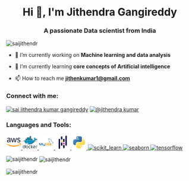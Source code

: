 

<h1 align="center">Hi 👋, I'm Jithendra Gangireddy</h1>
<h3 align="center">A passionate Data scientist from India</h3>

<p align="left"> <img src="https://komarev.com/ghpvc/?username=saijithendr&label=Profile%20views&color=0e75b6&style=flat" alt="saijithendr" /> </p>

- 🔭 I’m currently working on **Machine learning and data analysis**

- 🌱 I’m currently learning **core concepts of Artificial intelligence**

- 📫 How to reach me **jithenkumar1@gmail.com**

<div data-iframe-width="150" data-iframe-height="270" data-share-badge-id="f77ddfa7-0127-4a79-a27a-f76d8e56b52c" data-share-badge-host="https://www.credly.com"></div><script type="text/javascript" async src="//cdn.credly.com/assets/utilities/embed.js"></script>


<h3 align="left">Connect with me:</h3>
<p align="left">
<a href="https://linkedin.com/in/sai jithendra kumar gangireddy" target="blank"><img align="center" src="https://raw.githubusercontent.com/rahuldkjain/github-profile-readme-generator/master/src/images/icons/Social/linked-in-alt.svg" alt="sai jithendra kumar gangireddy" height="30" width="40" /></a>
<a href="https://www.hackerearth.com/@jithendra kumar" target="blank"><img align="center" src="https://raw.githubusercontent.com/rahuldkjain/github-profile-readme-generator/master/src/images/icons/Social/hackerearth.svg" alt="@jithendra kumar" height="30" width="40" /></a>
</p>

<h3 align="left">Languages and Tools:</h3>
<p align="left"> <a href="https://aws.amazon.com" target="_blank" rel="noreferrer"> <img src="https://raw.githubusercontent.com/devicons/devicon/master/icons/amazonwebservices/amazonwebservices-original-wordmark.svg" alt="aws" width="40" height="40"/> </a> <a href="https://www.docker.com/" target="_blank" rel="noreferrer"> <img src="https://raw.githubusercontent.com/devicons/devicon/master/icons/docker/docker-original-wordmark.svg" alt="docker" width="40" height="40"/> </a> <a href="https://www.mysql.com/" target="_blank" rel="noreferrer"> <img src="https://raw.githubusercontent.com/devicons/devicon/master/icons/mysql/mysql-original-wordmark.svg" alt="mysql" width="40" height="40"/> </a> <a href="https://pandas.pydata.org/" target="_blank" rel="noreferrer"> <img src="https://raw.githubusercontent.com/devicons/devicon/2ae2a900d2f041da66e950e4d48052658d850630/icons/pandas/pandas-original.svg" alt="pandas" width="40" height="40"/> </a> <a href="https://www.python.org" target="_blank" rel="noreferrer"> <img src="https://raw.githubusercontent.com/devicons/devicon/master/icons/python/python-original.svg" alt="python" width="40" height="40"/> </a> <a href="https://scikit-learn.org/" target="_blank" rel="noreferrer"> <img src="https://upload.wikimedia.org/wikipedia/commons/0/05/Scikit_learn_logo_small.svg" alt="scikit_learn" width="40" height="40"/> </a> <a href="https://seaborn.pydata.org/" target="_blank" rel="noreferrer"> <img src="https://seaborn.pydata.org/_images/logo-mark-lightbg.svg" alt="seaborn" width="40" height="40"/> </a> <a href="https://www.tensorflow.org" target="_blank" rel="noreferrer"> <img src="https://www.vectorlogo.zone/logos/tensorflow/tensorflow-icon.svg" alt="tensorflow" width="40" height="40"/> </a> </p>

<p><img align="left" src="https://github-readme-stats.vercel.app/api/top-langs?username=saijithendr&show_icons=true&locale=en&layout=compact" alt="saijithendr" /></p>

<p>&nbsp;<img align="center" src="https://github-readme-stats.vercel.app/api?username=saijithendr&show_icons=true&locale=en" alt="saijithendr" /></p>

<p><img align="center" src="https://github-readme-streak-stats.herokuapp.com/?user=saijithendr&" alt="saijithendr" /></p>

